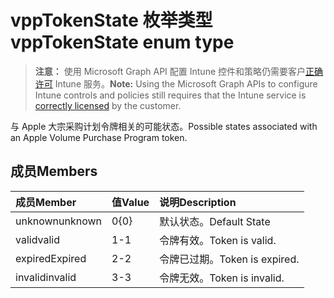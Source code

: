 # <a name="vpptokenstate-enum-type"></a><span data-ttu-id="617b4-101">vppTokenState 枚举类型</span><span class="sxs-lookup"><span data-stu-id="617b4-101">vppTokenState enum type</span></span>

> <span data-ttu-id="617b4-102">**注意：** 使用 Microsoft Graph API 配置 Intune 控件和策略仍需要客户[正确许可](https://go.microsoft.com/fwlink/?linkid=839381) Intune 服务。</span><span class="sxs-lookup"><span data-stu-id="617b4-102">**Note:** Using the Microsoft Graph APIs to configure Intune controls and policies still requires that the Intune service is [correctly licensed](https://go.microsoft.com/fwlink/?linkid=839381) by the customer.</span></span>

<span data-ttu-id="617b4-103">与 Apple 大宗采购计划令牌相关的可能状态。</span><span class="sxs-lookup"><span data-stu-id="617b4-103">Possible states associated with an Apple Volume Purchase Program token.</span></span>
## <a name="members"></a><span data-ttu-id="617b4-104">成员</span><span class="sxs-lookup"><span data-stu-id="617b4-104">Members</span></span>
|<span data-ttu-id="617b4-105">成员</span><span class="sxs-lookup"><span data-stu-id="617b4-105">Member</span></span>|<span data-ttu-id="617b4-106">值</span><span class="sxs-lookup"><span data-stu-id="617b4-106">Value</span></span>|<span data-ttu-id="617b4-107">说明</span><span class="sxs-lookup"><span data-stu-id="617b4-107">Description</span></span>|
|:---|:---|:---|
|<span data-ttu-id="617b4-108">unknown</span><span class="sxs-lookup"><span data-stu-id="617b4-108">unknown</span></span>|<span data-ttu-id="617b4-109">0</span><span class="sxs-lookup"><span data-stu-id="617b4-109">{0}</span></span>|<span data-ttu-id="617b4-110">默认状态。</span><span class="sxs-lookup"><span data-stu-id="617b4-110">Default State</span></span>|
|<span data-ttu-id="617b4-111">valid</span><span class="sxs-lookup"><span data-stu-id="617b4-111">valid</span></span>|<span data-ttu-id="617b4-112">1</span><span class="sxs-lookup"><span data-stu-id="617b4-112">-1</span></span>|<span data-ttu-id="617b4-113">令牌有效。</span><span class="sxs-lookup"><span data-stu-id="617b4-113">Token is valid.</span></span>|
|<span data-ttu-id="617b4-114">expired</span><span class="sxs-lookup"><span data-stu-id="617b4-114">Expired</span></span>|<span data-ttu-id="617b4-115">2</span><span class="sxs-lookup"><span data-stu-id="617b4-115">-2</span></span>|<span data-ttu-id="617b4-116">令牌已过期。</span><span class="sxs-lookup"><span data-stu-id="617b4-116">Token is expired.</span></span>|
|<span data-ttu-id="617b4-117">invalid</span><span class="sxs-lookup"><span data-stu-id="617b4-117">invalid</span></span>|<span data-ttu-id="617b4-118">3</span><span class="sxs-lookup"><span data-stu-id="617b4-118">-3</span></span>|<span data-ttu-id="617b4-119">令牌无效。</span><span class="sxs-lookup"><span data-stu-id="617b4-119">Token is invalid.</span></span>|



